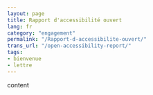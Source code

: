 ```yaml
---
layout: page
title: Rapport d'accessibilité ouvert
lang: fr
category: "engagement"
permalink: "/Rapport-d-accessibilite-ouvert/"
trans_url: "/open-accessibility-report/"
tags:
- bienvenue
- lettre
---
```


content
